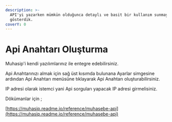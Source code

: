 ```yaml
---
description: >-
  API'yi yazarken mümkün olduğunca detaylı ve basit bir kullanım sunmaya özen
  gösterdik.
coverY: 0
---
```


# Api Anahtarı Oluşturma

Muhasip'i kendi yazılımlarınız ile entegre edebilirsiniz.

Api Anahtarınızı almak için sağ üst kısımda bulunana Ayarlar simgesine ardından Api Anahtarı menüsüne tıklayarak Api Anahtarı oluşturabilirsiniz.

IP adresi olarak istemci yani Api sorguları yapacak IP adresi girmelisiniz.

Dökümanlar için ;

[https://muhasip.readme.io/reference/muhasebe-api](https://muhasip.readme.io/reference/muhasebe-api)
